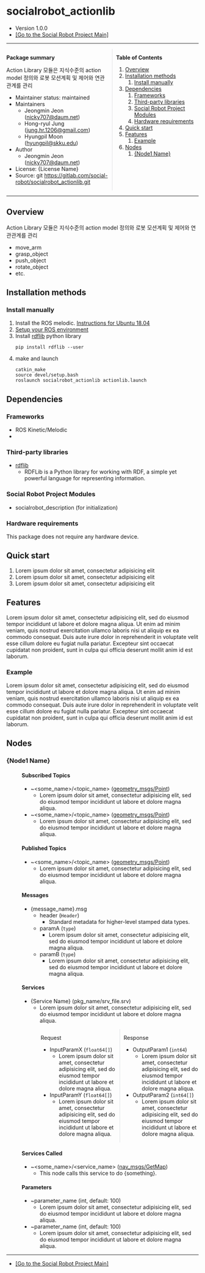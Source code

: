 # socialrobot_actionlib

<!-- Variables -->
[SRP_main]: https://gitlab.com/social-robot/socialrobot

- Version 1.0.0
- [[Go to the Social Robot Project Main]][SRP_main]

---

<div style="display:flex;">
<div style="flex:50%; padding-right:10px; border-right: 1px solid #dcdde1">

**Package summary**

Action Library 모듈은 지식수준의 action model 정의와 로봇 모션계획 및 제어와 연관관계를 관리

- Maintainer status: maintained
- Maintainers
  - Jeongmin Jeon (nicky707@daum.net)
  - Hong-ryul Jung (jung.hr.1206@gmail.com)
  - Hyungpil Moon (hyungpil@skku.edu)
- Author
  - Jeongmin Jeon (nicky707@daum.net)
- License: {License Name}
- Source: git https://gitlab.com/social-robot/socialrobot_actionlib.git

</div>
<div style="flex:40%; padding-left:10px;">

**Table of Contents**
1. [Overview](#overview)
2. [Installation methods](#installation-methods)
   1. [Install manually](#install-manually)
3. [Dependencies](#dependencies)
   1. [Frameworks](#frameworks)
   2. [Third-party libraries](#third-party-libraries)
   3. [Social Robot Project Modules](#social-robot-project-modules)
   4. [Hardware requirements](#hardware-requirements)
4. [Quick start](#quick-start)
5. [Features](#features)
   1. [Example](#example)
6. [Nodes](#nodes)
   1. [{Node1 Name}](#node1-name)

</div>
</div>

---

## Overview

Action Library 모듈은 지식수준의 action model 정의와 로봇 모션계획 및 제어와 연관관계를 관리

- move_arm
- grasp_object
- push_object
- rotate_object
- etc.

## Installation methods

### Install manually

1. Install the ROS melodic. [Instructions for Ubuntu 18.04](http://wiki.ros.org/melodic/Installation/Ubuntu)  
2. [Setup your ROS environment](http://wiki.ros.org/ROS/Tutorials/InstallingandConfiguringROSEnvironment)
3. Install [rdflib](https://github.com/RDFLib/rdflib) python library
    ```
    pip install rdflib --user
    ```
4. make and launch 
    ```
    catkin_make
    source devel/setup.bash
    roslaunch socialrobot_actionlib actionlib.launch
    ```

## Dependencies

### Frameworks

- ROS Kinetic/Melodic
- 
### Third-party libraries

- [rdflib](https://github.com/RDFLib/rdflib)
  - RDFLib is a Python library for working with RDF, a simple yet powerful language for representing information.

### Social Robot Project Modules

- socialrobot_description (for initialization)

### Hardware requirements

This package does not require any hardware device.

## Quick start 

1. Lorem ipsum dolor sit amet, consectetur adipisicing elit
1. Lorem ipsum dolor sit amet, consectetur adipisicing elit
1. Lorem ipsum dolor sit amet, consectetur adipisicing elit

## Features

Lorem ipsum dolor sit amet, consectetur adipisicing elit, sed do eiusmod tempor incididunt ut labore et dolore magna aliqua. Ut enim ad minim veniam, quis nostrud exercitation ullamco laboris nisi ut aliquip ex ea commodo consequat. Duis aute irure dolor in reprehenderit in voluptate velit esse cillum dolore eu fugiat nulla pariatur. Excepteur sint occaecat cupidatat non proident, sunt in culpa qui officia deserunt mollit anim id est laborum.

### Example

Lorem ipsum dolor sit amet, consectetur adipisicing elit, sed do eiusmod tempor incididunt ut labore et dolore magna aliqua. Ut enim ad minim veniam, quis nostrud exercitation ullamco laboris nisi ut aliquip ex ea commodo consequat. Duis aute irure dolor in reprehenderit in voluptate velit esse cillum dolore eu fugiat nulla pariatur. Excepteur sint occaecat cupidatat non proident, sunt in culpa qui officia deserunt mollit anim id est laborum.

## Nodes

### {Node1 Name}

<div style="padding-left:40px;">

#### Subscribed Topics

- ~<some_name>/<topic_name> ([geometry_msgs/Point](http://docs.ros.org/api/geometry_msgs/html/msg/Point.html))
  - Lorem ipsum dolor sit amet, consectetur adipisicing elit, sed do eiusmod tempor incididunt ut labore et dolore magna aliqua.
- ~<some_name>/<topic_name> ([geometry_msgs/Point](http://docs.ros.org/api/geometry_msgs/html/msg/Point.html))
  - Lorem ipsum dolor sit amet, consectetur adipisicing elit, sed do eiusmod tempor incididunt ut labore et dolore magna aliqua.

#### Published Topics

- ~<some_name>/<topic_name> ([geometry_msgs/Point](http://docs.ros.org/api/geometry_msgs/html/msg/Point.html))
  - Lorem ipsum dolor sit amet, consectetur adipisicing elit, sed do eiusmod tempor incididunt ut labore et dolore magna aliqua.

#### Messages

- {message_name}.msg
  - header (`Header`)
    - Standard metadata for higher-level stamped data types.
  - paramA (`type`)
    - Lorem ipsum dolor sit amet, consectetur adipisicing elit, sed do eiusmod tempor incididunt ut labore et dolore magna aliqua.
  - paramB (`type`)
    - Lorem ipsum dolor sit amet, consectetur adipisicing elit, sed do eiusmod tempor incididunt ut labore et dolore magna aliqua.

#### Services

- {Service Name} (pkg_name/srv_file.srv)
  - Lorem ipsum dolor sit amet, consectetur adipisicing elit, sed do eiusmod tempor incididunt ut labore et dolore magna aliqua.

<div style="display:flex; padding-left:50px">
<div style="flex:50%; padding-right:10px; border-right: 1px solid #dcdde1">

Request

- InputParamX (`float64[]`)
  - Lorem ipsum dolor sit amet, consectetur adipisicing elit, sed do eiusmod tempor incididunt ut labore et dolore magna aliqua.
- InputParamY (`float64[]`)
  - Lorem ipsum dolor sit amet, consectetur adipisicing elit, sed do eiusmod tempor incididunt ut labore et dolore magna aliqua.

</div>
<div style="flex:50%; padding-left:10px;">

Response

- OutputParam1 (`int64`)
  - Lorem ipsum dolor sit amet, consectetur adipisicing elit, sed do eiusmod tempor incididunt ut labore et dolore magna aliqua.
- OutputParam2 (`int64[]`)
  - Lorem ipsum dolor sit amet, consectetur adipisicing elit, sed do eiusmod tempor incididunt ut labore et dolore magna aliqua.

</div>
</div>

#### Services Called

- ~<some_name>/<service_name> ([nav_msgs/GetMap](http://docs.ros.org/api/nav_msgs/html/srv/GetMap.html))
  - This node calls this service to do {something}.

#### Parameters

- ~parameter_name (int, default: 100)
  - Lorem ipsum dolor sit amet, consectetur adipisicing elit, sed do eiusmod tempor incididunt ut labore et dolore magna aliqua.
- ~parameter_name (int, default: 100)
  - Lorem ipsum dolor sit amet, consectetur adipisicing elit, sed do eiusmod tempor incididunt ut labore et dolore magna aliqua.

</div>

---

- [[Go to the Social Robot Project Main]][SRP_main]
